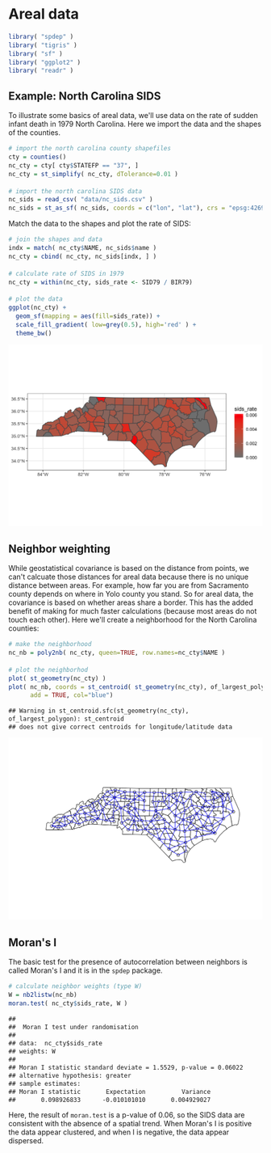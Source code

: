 # Areal data


```r
library( "spdep" )
library( "tigris" )
library( "sf" )
library( "ggplot2" )
library( "readr" )
```

## Example: North Carolina SIDS
To illustrate some basics of areal data, we'll use data on the rate of sudden infant death in 1979 North Carolina. Here we import the data and the shapes of the counties.


```r
# import the north carolina county shapefiles
cty = counties()
nc_cty = cty[ cty$STATEFP == "37", ]
nc_cty = st_simplify( nc_cty, dTolerance=0.01 )

# import the north carolina SIDS data
nc_sids = read_csv( "data/nc_sids.csv" )
nc_sids = st_as_sf( nc_sids, coords = c("lon", "lat"), crs = "epsg:4269" )
```

Match the data to the shapes and plot the rate of SIDS:


```r
# join the shapes and data
indx = match( nc_cty$NAME, nc_sids$name )
nc_cty = cbind( nc_cty, nc_sids[indx, ] )

# calculate rate of SIDS in 1979
nc_cty = within(nc_cty, sids_rate <- SID79 / BIR79)

# plot the data
ggplot(nc_cty) +
  geom_sf(mapping = aes(fill=sids_rate)) +
  scale_fill_gradient( low=grey(0.5), high='red' ) +
  theme_bw()
```

<img src="04_areal-data_files/figure-html/plot-nc-sids-1.png" width="672" />

## Neighbor weighting
While geostatistical covariance is based on the distance from points, we can't calcuate those distances for areal data because there is no unique distance between areas. For example, how far you are from Sacramento county depends on where in Yolo county you stand. So for areal data, the covariance is based on whether areas share a border. This has the added benefit of making for much faster calculations (because most areas do not touch each other). Here we'll create a neighborhood for the North Carolina counties:


```r
# make the neighborhood
nc_nb = poly2nb( nc_cty, queen=TRUE, row.names=nc_cty$NAME )

# plot the neighborhod
plot( st_geometry(nc_cty) )
plot( nc_nb, coords = st_centroid( st_geometry(nc_cty), of_largest_polygon ),
      add = TRUE, col="blue")
```

```
## Warning in st_centroid.sfc(st_geometry(nc_cty), of_largest_polygon): st_centroid
## does not give correct centroids for longitude/latitude data
```

<img src="04_areal-data_files/figure-html/nc-neighborhood-1.png" width="672" />


## Moran's I
The basic test for the presence of autocorrelation between neighbors is called Moran's I and it is in the `spdep` package.


```r
# calculate neighbor weights (type W)
W = nb2listw(nc_nb)
moran.test( nc_cty$sids_rate, W )
```

```
## 
## 	Moran I test under randomisation
## 
## data:  nc_cty$sids_rate  
## weights: W    
## 
## Moran I statistic standard deviate = 1.5529, p-value = 0.06022
## alternative hypothesis: greater
## sample estimates:
## Moran I statistic       Expectation          Variance 
##       0.098926833      -0.010101010       0.004929027
```


Here, the result of `moran.test` is a p-value of 0.06, so the SIDS data are consistent with the absence of a spatial trend. When Moran's I is positive the data appear clustered, and when I is negative, the data appear dispersed.
